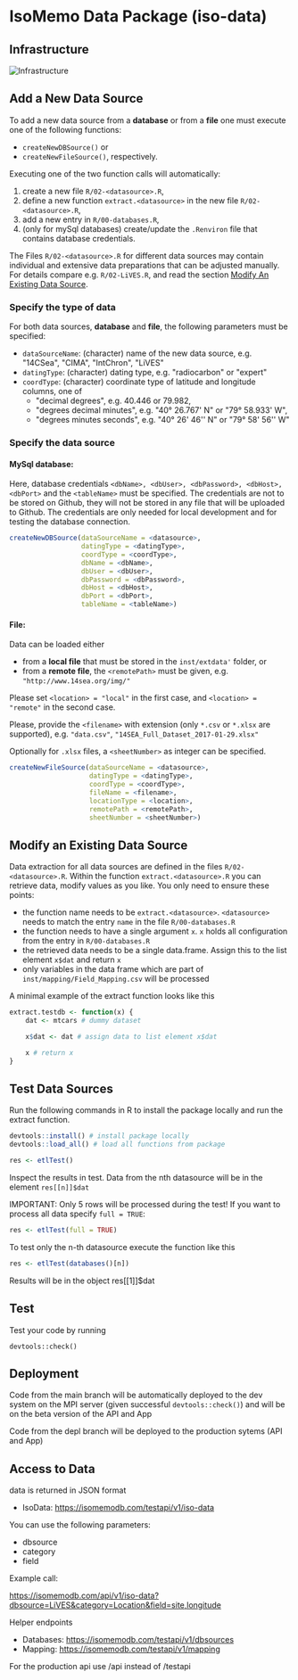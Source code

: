# IsoMemo Data Package (iso-data)

## Infrastructure

![Infrastructure](https://user-images.githubusercontent.com/16759098/216335554-864c2d9b-0200-48f5-b6b7-975f66b1fe74.png)

## Add a New Data Source

To add a new data source from a **database** or from a **file** one must execute one of the
following functions: 

- `createNewDBSource()` or 
- `createNewFileSource()`, respectively.

Executing one of the two function calls will automatically:

1. create a new file `R/02-<datasource>.R`,
2. define a new function `extract.<datasource>` in the new file `R/02-<datasource>.R`,
3. add a new entry in `R/00-databases.R`,
4. (only for mySql databases) create/update the `.Renviron` file that contains database credentials.

The Files `R/02-<datasource>.R` for different data sources may contain individual and extensive data
preparations that can be adjusted manually. For details compare e.g. `R/02-LiVES.R`, and read the 
section [Modify An Existing Data Source](#modify-an-existing-data-source).

### Specify the type of data

For both data sources, **database** and **file**, the following parameters must be specified:

- `dataSourceName`: (character) name of the new data source, e.g. "14CSea", "CIMA", "IntChron", "LiVES"
- `datingType`: (character) dating type, e.g. "radiocarbon" or "expert"
- `coordType`: (character) coordinate type of latitude and longitude columns, one of
  - "decimal degrees", e.g. 40.446 or 79.982,
  - "degrees decimal minutes", e.g. "40° 26.767' N" or "79° 58.933' W",
  - "degrees minutes seconds", e.g. "40° 26' 46'' N" or "79° 58' 56'' W"

### Specify the data source

#### MySql database:

Here, database credentials `<dbName>, <dbUser>, <dbPassword>, <dbHost>, <dbPort>` and the 
`<tableName>` must be specified. The credentials are not to be stored on Github, they will not be 
stored in any file that will be uploaded to Github. The credentials are only needed for local
development and for testing the database connection.
   
```r
createNewDBSource(dataSourceName = <datasource>,
                  datingType = <datingType>,
                  coordType = <coordType>,
                  dbName = <dbName>,
                  dbUser = <dbUser>,
                  dbPassword = <dbPassword>,
                  dbHost = <dbHost>,
                  dbPort = <dbPort>,
                  tableName = <tableName>)
```

#### File:

Data can be loaded either

- from a **local file** that must be stored in the `inst/extdata'` folder, or
- from a **remote file**, the `<remotePath>` must be given, e.g. `"http://www.14sea.org/img/"`
 
Please set `<location> = "local"` in the first case, and `<location> = "remote"` in the second case.

Please, provide the `<filename>` with extension (only `*.csv` or `*.xlsx` are supported), e.g. 
`"data.csv"`, `"14SEA_Full_Dataset_2017-01-29.xlsx"`

Optionally for `.xlsx` files, a `<sheetNumber>` as integer can be specified.
 
```r
createNewFileSource(dataSourceName = <datasource>,
                    datingType = <datingType>,
                    coordType = <coordType>,
                    fileName = <filename>,
                    locationType = <location>,
                    remotePath = <remotePath>,
                    sheetNumber = <sheetNumber>)
```

## Modify an Existing Data Source

Data extraction for all data sources are defined in the files `R/02-<datasource>.R`. Within the function `extract.<datasource>.R` you can retrieve data, modify values as you like. You only need to ensure these points:

- the function name needs to be `extract.<datasource>`. `<datasource>` needs to match the entry `name` in the file `R/00-databases.R`
- the function needs to have a single argument `x`. `x` holds all configuration from the entry in `R/00-databases.R`
- the retrieved data needs to be a single data.frame. Assign this to the list element `x$dat` and return `x`
- only variables in the data frame which are part of `inst/mapping/Field_Mapping.csv` will be processed

A minimal example of the extract function looks like this

```r
extract.testdb <- function(x) {
    dat <- mtcars # dummy dataset

    x$dat <- dat # assign data to list element x$dat

    x # return x
}
```

## Test Data Sources

Run the following commands in R to install the package locally and run the extract function.

```r
devtools::install() # install package locally
devtools::load_all() # load all functions from package

res <- etlTest()
```

Inspect the results in test. Data from the nth datasource will be in the element `res[[n]]$dat`

IMPORTANT: Only 5 rows will be processed during the test! If you want to process all data specify `full = TRUE`:

```r
res <- etlTest(full = TRUE)
```

To test only the n-th datasource execute the function like this
```r
res <- etlTest(databases()[n])
```

Results will be in the object res[[1]]$dat

## Test

Test your code by running

```
devtools::check()
```

## Deployment

Code from the main branch will be automatically deployed to the dev system on the MPI server (given successful `devtools::check()`) and will be on the beta version of the API and App

Code from the depl branch will be deployed to the production sytems (API and App)

## Access to Data

data is returned in JSON format

- IsoData: https://isomemodb.com/testapi/v1/iso-data

You can use the following parameters:

- dbsource
- category
- field

Example call:

https://isomemodb.com/api/v1/iso-data?dbsource=LiVES&category=Location&field=site,longitude

Helper endpoints

- Databases: https://isomemodb.com/testapi/v1/dbsources
- Mapping: https://isomemodb.com/testapi/v1/mapping

For the production api use /api instead of /testapi
